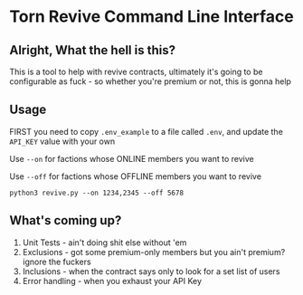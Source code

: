 # Torn Revive Command Line Interface

## Alright, What the hell is this?
This is a tool to help with revive contracts, ultimately it's going to be configurable as fuck - so whether you're premium or not, this is gonna help


## Usage
FIRST you need to copy `.env_example` to a file called `.env`, and update the `API_KEY` value with your own

Use `--on` for factions whose ONLINE members you want to revive

Use `--off` for factions whose OFFLINE members you want to revive


`python3 revive.py --on 1234,2345 --off 5678`

## What's coming up?

1. Unit Tests - ain't doing shit else without 'em
2. Exclusions - got some premium-only members but you ain't premium? ignore the fuckers
3. Inclusions - when the contract says only to look for a set list of users
4. Error handling - when you exhaust your API Key
